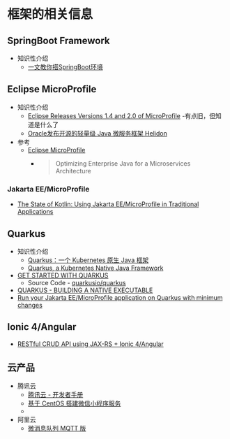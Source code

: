 
# 框架的相关信息

## SpringBoot Framework
   * 知识性介绍
      + [一文教你搭SpringBoot环境](https://zhuanlan.zhihu.com/p/106337255)<br>
## Eclipse MicroProfile
   * 知识性介绍
      + [Eclipse Releases Versions 1.4 and 2.0 of MicroProfile](https://www.infoq.com/news/2018/08/microprofile-1.4-and-2.0) -有点旧，但知道是什么了<br>
      + [Oracle发布开源的轻量级 Java 微服务框架 Helidon](https://blog.csdn.net/u012889902/article/details/83068277)<br>
   * 参考
      + [Eclipse MicroProfile](https://microprofile.io/)<br>
         - >Optimizing Enterprise Java for a Microservices Architecture
### Jakarta EE/MicroProfile
   * [The State of Kotlin: Using Jakarta EE/MicroProfile in Traditional Applications](https://dzone.com/articles/the-state-of-kotlin-for-jakarta-eemicroprofile-tra)<br>

## Quarkus
   * 知识性介绍
      + [Quarkus：一个 Kubernetes 原生 Java 框架](https://www.infoq.cn/article/QYNE5rQ_PucIZIsmkk4J)<br>
      + [Quarkus, a Kubernetes Native Java Framework](https://www.infoq.com/news/2019/03/redhat-release-quarkus/)<br>
   * [GET STARTED WITH QUARKUS](https://quarkus.io/)<br>
      + Source Code - [quarkusio/quarkus](https://github.com/quarkusio/quarkus)<br>
   * [QUARKUS - BUILDING A NATIVE EXECUTABLE](https://quarkus.io/guides/building-native-image)<br>
   * [Run your Jakarta EE/MicroProfile application on Quarkus with minimum changes](https://jefrajames.fr/2019/12/17/run-your-jakarta-ee-microprofile-application-on-quarkus-with-minimum-changes/)<br>
   
## Ionic 4/Angular
   * [RESTful CRUD API using JAX-RS + Ionic 4/Angular](https://omosaziegbe.com/ionic4-jax-rs-backend/)<br>
   
   
## 云产品
   * 腾讯云
      + [腾讯云 - 开发者手册](https://cloud.tencent.com/developer/devdocs)<br>
      + [基于 CentOS 搭建微信小程序服务](https://cloud.tencent.com/developer/labs/lab/10004)<br>
      + []()<br>
   * 阿里云
      + [微消息队列 MQTT 版](https://www.alibabacloud.com/help/zh/product/100973.htm?spm=a2796.intl-zh-product-ons_mqtt_pre_intl.0.0.11512820F6VZbm)<br>
